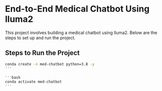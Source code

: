 # End-to-End Medical Chatbot Using lluma2

This project involves building a medical chatbot using lluma2. Below are the steps to set up and run the project.

## Steps to Run the Project

```bash
conda create -n med-chatbot python=3.8 -y
'''

'''bash
conda activate med-chatbot
'''
